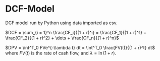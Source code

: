 # DCF-Model
DCF model run by Python using data imported as csv.

$DCF = \sum_{i = 1}^n \frac{CF_i}{(1 + r)^i} = \frac{CF_1}{(1 + r)^1} + \frac{CF_2}{(1 + r)^2} + \dots + \frac{CF_n}{(1 + r)^n}$

$DPV = \int^T_0 FVe^{-\lambda t} dt = \int^T_0 \frac{FV(t)}{(1 + r)^t} dt$ where $FV(t)$ is the rate of cash flow, and $\lambda = \ln(1 + r)$. 
